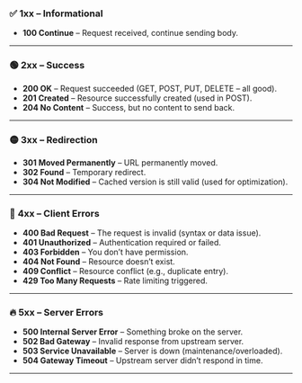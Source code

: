 ### ✅ **1xx – Informational**

* **100 Continue** – Request received, continue sending body.

---

### 🟢 **2xx – Success**

* **200 OK** – Request succeeded (GET, POST, PUT, DELETE – all good).
* **201 Created** – Resource successfully created (used in POST).
* **204 No Content** – Success, but no content to send back.

---

### 🟡 **3xx – Redirection**

* **301 Moved Permanently** – URL permanently moved.
* **302 Found** – Temporary redirect.
* **304 Not Modified** – Cached version is still valid (used for optimization).

---

### 🔴 **4xx – Client Errors**

* **400 Bad Request** – The request is invalid (syntax or data issue).
* **401 Unauthorized** – Authentication required or failed.
* **403 Forbidden** – You don’t have permission.
* **404 Not Found** – Resource doesn’t exist.
* **409 Conflict** – Resource conflict (e.g., duplicate entry).
* **429 Too Many Requests** – Rate limiting triggered.

---

### 🔥 **5xx – Server Errors**

* **500 Internal Server Error** – Something broke on the server.
* **502 Bad Gateway** – Invalid response from upstream server.
* **503 Service Unavailable** – Server is down (maintenance/overloaded).
* **504 Gateway Timeout** – Upstream server didn’t respond in time.

---